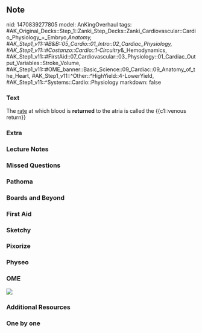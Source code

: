 ## Note
nid: 1470839277805
model: AnKingOverhaul
tags: #AK_Original_Decks::Step_1::Zanki_Step_Decks::Zanki_Cardiovascular::Cardio_Physiology_+_Embryo,_Anatomy, #AK_Step1_v11::#B&B::05_Cardio::01_Intro::02_Cardiac_Physiology, #AK_Step1_v11::#Costanzo::Cardio::1-Circuitry_&_Hemodynamics, #AK_Step1_v11::#FirstAid::07_Cardiovascular::03_Physiology::01_Cardiac_Output_Variables::Stroke_Volume, #AK_Step1_v11::#OME_banner::Basic_Science::09_Cardiac::09_Anatomy_of_the_Heart, #AK_Step1_v11::^Other::^HighYield::4-LowerYield, #AK_Step1_v11::^Systems::Cardio::Physiology
markdown: false

### Text
<div>
  The <u>rate</u> at which blood is <b>returned</b> to the atria is
  called the {{c1::venous return}}
</div>

### Extra


### Lecture Notes


### Missed Questions


### Pathoma


### Boards and Beyond


### First Aid


### Sketchy


### Pixorize


### Physeo


### OME
<div class="ome-widget">
  <a href=
  "https://onlinemeded.org/spa/cardiac/anatomy-of-the-heart/acquire?ref=anki">
  <img src="_OME_AnkiFlashcards_Lesson_4.png"></a>
</div>

### Additional Resources


### One by one

